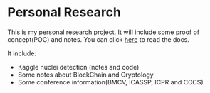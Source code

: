 # Personal Research

This is my personal research project. It will include some proof of concept(POC) and notes. You can click [here](http://research-notes.readthedocs.io/en/latest/) to read the docs.

It include:
- Kaggle nuclei detection (notes and code)
- Some notes about BlockChain and Cryptology
- Some conference information(BMCV, ICASSP, ICPR and CCCS)
